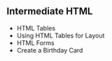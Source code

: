 ## Intermediate HTML

- HTML Tables
- Using HTML Tables for Layout
- HTML Forms
- Create a Birthday Card
